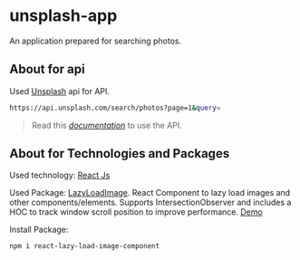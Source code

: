# unsplash-app

An application prepared for searching photos.

## About for api

Used [Unsplash](https://api.unsplash.com/) api for API.

```sh
https://api.unsplash.com/search/photos?page=1&query=
```

> Read this [_documentation_](https://unsplash.com/documentation) to use the API.

## About for Technologies and Packages

Used technology: [React Js](https://reactjs.org/)

Used Package: [LazyLoadImage](https://www.npmjs.com/package/react-lazy-load-image-component). React Component to lazy load images and other components/elements. Supports IntersectionObserver and includes a HOC to track window scroll position to improve performance. [Demo](https://www.albertjuhe.com/react-lazy-load-image-component/)

Install Package:
```sh
npm i react-lazy-load-image-component
```